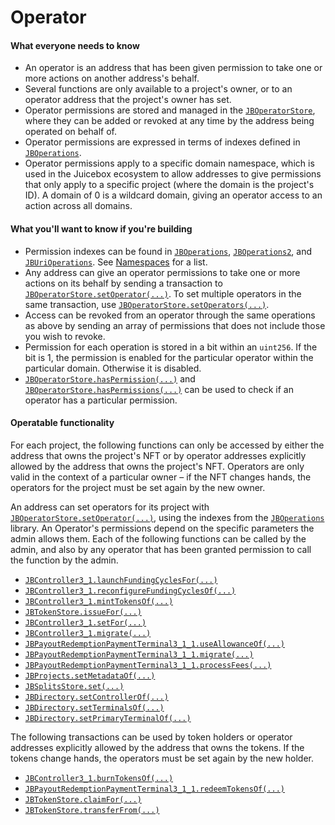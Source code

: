# Operator

#### What everyone needs to know

* An operator is an address that has been given permission to take one or more actions on another address's behalf.
* Several functions are only available to a project's owner, or to an operator address that the project's owner has set.
* Operator permissions are stored and managed in the [`JBOperatorStore`](/dev/api/contracts/jboperatorstore/README.md), where they can be added or revoked at any time by the address being operated on behalf of.
* Operator permissions are expressed in terms of indexes defined in [`JBOperations`](/dev/api/libraries/jboperations.md).
* Operator permissions apply to a specific domain namespace, which is used in the Juicebox ecosystem to allow addresses to give permissions that only apply to a specific project (where the domain is the project's ID). A domain of 0 is a wildcard domain, giving an operator access to an action across all domains.

#### What you'll want to know if you're building

* Permission indexes can be found in [`JBOperations`](/dev/api/libraries/jboperations.md), [`JBOperations2`](/dev/api/libraries/jboperations2/), and [`JBUriOperations`](/dev/extensions/juice-token-resolver/libraries/jburioperations/). See [Namespaces](/dev/build/namespace/#operator-indices) for a list.
* Any address can give an operator permissions to take one or more actions on its behalf by sending a transaction to [`JBOperatorStore.setOperator(...)`](/dev/api/contracts/jboperatorstore/write/setoperator.md). To set multiple operators in the same transaction, use [`JBOperatorStore.setOperators(...)`](/dev/api/contracts/jboperatorstore/write/setoperators.md).
* Access can be revoked from an operator through the same operations as above by sending  an array of permissions that does not include those you wish to revoke.
* Permission for each operation is stored in a bit within an `uint256`. If the bit is 1, the permission is enabled for the particular operator within the particular domain. Otherwise it is disabled.
* [`JBOperatorStore.hasPermission(...)`](/dev/api/contracts/jboperatorstore/read/haspermission.md) and [`JBOperatorStore.hasPermissions(...)`](/dev/api/contracts/jboperatorstore/read/haspermissions.md) can be used to check if an operator has a particular permission.

#### Operatable functionality

For each project, the following functions can only be accessed by either the address that owns the project's NFT or by operator addresses explicitly allowed by the address that owns the project's NFT. Operators are only valid in the context of a particular owner – if the NFT changes hands, the operators for the project must be set again by the new owner.

An address can set operators for its project with [`JBOperatorStore.setOperator(...)`](/dev/api/contracts/jboperatorstore/write/setoperator.md), using the indexes from the [`JBOperations`](/dev/api/libraries/jboperations.md) library. An Operator's permissions depend on the specific parameters the admin allows them. Each of the following functions can be called by the admin, and also by any operator that has been granted permission to call the function by the admin.

* [`JBController3_1.launchFundingCyclesFor(...)`](/dev/api/contracts/or-controllers/jbcontroller3_1/#launchfundingcyclesfor)
* [`JBController3_1.reconfigureFundingCyclesOf(...)`](/dev/api/contracts/or-controllers/jbcontroller3_1/#reconfigurefundingcyclesof)
* [`JBController3_1.mintTokensOf(...)`](/dev/api/contracts/or-controllers/jbcontroller3_1/#minttokensof)
* [`JBTokenStore.issueFor(...)`](/dev/api/contracts/jbtokenstore/write/issuefor.md)
* [`JBController3_1.setFor(...)`](/dev/api/contracts/jbtokenstore/write/setfor.md)
* [`JBController3_1.migrate(...)`](/dev/api/contracts/or-controllers/jbcontroller3_1/#migrate)
* [`JBPayoutRedemptionPaymentTerminal3_1_1.useAllowanceOf(...)`](/dev/api/contracts/or-payment-terminals/or-abstract/jbpayoutredemptionpaymentterminal3_1_1/#useallowanceof)
* [`JBPayoutRedemptionPaymentTerminal3_1_1.migrate(...)`](/dev/api/contracts/or-payment-terminals/or-abstract/jbpayoutredemptionpaymentterminal3_1_1/#migrate)
* [`JBPayoutRedemptionPaymentTerminal3_1_1.processFees(...)`](/dev/api/contracts/or-payment-terminals/or-abstract/jbpayoutredemptionpaymentterminal3_1_1/#processfees)
* [`JBProjects.setMetadataOf(...)`](/dev/api/contracts/jbprojects/write/setmetadataof.md)
* [`JBSplitsStore.set(...)`](/dev/api/contracts/jbsplitsstore/write/set.md)
* [`JBDirectory.setControllerOf(...)`](/dev/api/contracts/jbdirectory/write/setcontrollerof.md)
* [`JBDirectory.setTerminalsOf(...)`](/dev/api/contracts/jbdirectory/write/setterminalsof.md)
* [`JBDirectory.setPrimaryTerminalOf(...)`](/dev/api/contracts/jbdirectory/write/setprimaryterminalof.md)

The following transactions can be used by token holders or operator addresses explicitly allowed by the address that owns the tokens. If the tokens change hands, the operators must be set again by the new holder.

* [`JBController3_1.burnTokensOf(...)`](/dev/api/contracts/or-controllers/jbcontroller3_1/#burntokensof)
* [`JBPayoutRedemptionPaymentTerminal3_1_1.redeemTokensOf(...)`](/dev/api/contracts/or-payment-terminals/or-abstract/jbpayoutredemptionpaymentterminal3_1_1/#redeemtokensof)
* [`JBTokenStore.claimFor(...)`](/dev/api/contracts/jbtokenstore/write/claimfor.md)
* [`JBTokenStore.transferFrom(...)`](/dev/api/contracts/jbtokenstore/write/transferfrom.md)
